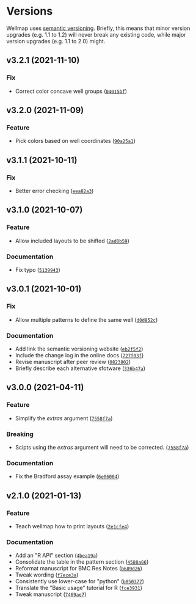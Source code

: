 # Versions

Wellmap uses [semantic versioning](https://semver.org/).  Briefly, this means 
that minor version upgrades (e.g. 1.1 to 1.2) will never break any existing 
code, while major version upgrades (e.g. 1.1 to 2.0) might.

<!--next-version-placeholder-->

## v3.2.1 (2021-11-10)
### Fix
* Correct color concave well groups ([`04015bf`](https://github.com/kalekundert/wellmap/commit/04015bf5d76377ccb53eabd5f0a0393137f267de))

## v3.2.0 (2021-11-09)
### Feature
* Pick colors based on well coordinates ([`90a25a1`](https://github.com/kalekundert/wellmap/commit/90a25a17455b2b53d973b7a3e867be9943b32bdd))

## v3.1.1 (2021-10-11)
### Fix
* Better error checking ([`eea82a3`](https://github.com/kalekundert/wellmap/commit/eea82a394ae20789731d0068ce096f7cfb6a483d))

## v3.1.0 (2021-10-07)
### Feature
* Allow included layouts to be shifted ([`2ad8b59`](https://github.com/kalekundert/wellmap/commit/2ad8b59bc6cae04b9a83645959bee30fdf668aa2))

### Documentation
* Fix typo ([`5139943`](https://github.com/kalekundert/wellmap/commit/51399430fd378d0863caeb9052fdc0b20f87f71b))

## v3.0.1 (2021-10-01)
### Fix
* Allow multiple patterns to define the same well ([`d0d852c`](https://github.com/kalekundert/wellmap/commit/d0d852c6fcffc47ec063ffaab163fe0dbcdff13b))

### Documentation
* Add link the semantic versioning website ([`eb2f5f2`](https://github.com/kalekundert/wellmap/commit/eb2f5f23d1847c60a9f037e312a030dad4552b30))
* Include the change log in the online docs ([`727f03f`](https://github.com/kalekundert/wellmap/commit/727f03fdfc255dc133a6198f96c20569ee9f386f))
* Revise manuscript after peer review ([`0823802`](https://github.com/kalekundert/wellmap/commit/08238027018c3afddd0bad5b2d4339800329b8d6))
* Briefly describe each alternative sfotware ([`336b47a`](https://github.com/kalekundert/wellmap/commit/336b47a1267589bce760f36da832d4aaf60258bd))

## v3.0.0 (2021-04-11)
### Feature
* Simplify the *extras* argument ([`7558f7a`](https://github.com/kalekundert/wellmap/commit/7558f7ad18917fc3ef9beef60921b7fbe94ff0a3))

### Breaking
* Scipts using the *extras* argument will need to be corrected.  ([`7558f7a`](https://github.com/kalekundert/wellmap/commit/7558f7ad18917fc3ef9beef60921b7fbe94ff0a3))

### Documentation
* Fix the Bradford assay example ([`6e06004`](https://github.com/kalekundert/wellmap/commit/6e060040cb40d2611866c2e38d88f74dfadb50a3))

## v2.1.0 (2021-01-13)
### Feature
* Teach wellmap how to print layouts ([`2e1cfe4`](https://github.com/kalekundert/wellmap/commit/2e1cfe4ffb06b69a21a61037b926f60d8175a496))

### Documentation
* Add an "R API" section ([`4bea19a`](https://github.com/kalekundert/wellmap/commit/4bea19a07ffcd606f9a0a272c8708001a3a3701b))
* Consolidate the table in the pattern section ([`4588a86`](https://github.com/kalekundert/wellmap/commit/4588a864fa9541b98e321f95bb21bdcd1ed99d2c))
* Reformat manuscript for BMC Res Notes ([`b689d26`](https://github.com/kalekundert/wellmap/commit/b689d263e306194ed48427ca0d3e69b4212c1736))
* Tweak wording ([`f7ece3a`](https://github.com/kalekundert/wellmap/commit/f7ece3a36aad59ff3796673cb5c459a89bc730ec))
* Consistently use lower-case for "python" ([`b850377`](https://github.com/kalekundert/wellmap/commit/b850377b1d655d7a0a63ab62210a670146fa369d))
* Translate the "Basic usage" tutorial for R ([`fce3931`](https://github.com/kalekundert/wellmap/commit/fce39310e808b133d92367a7677d925683f77ef6))
* Tweak manuscript ([`7469ae7`](https://github.com/kalekundert/wellmap/commit/7469ae7a334bc19d7209dd1f621a7b68204bd8d8))
